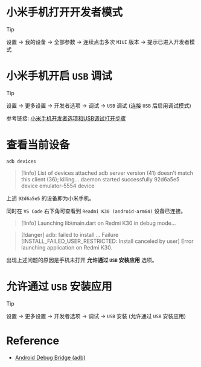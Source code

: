 # 小米手机打开开发者模式

> [!tip]
> 设置 -> 我的设备 -> 全部参数 -> 连续点击多次 `MIUI` 版本 -> 提示已进入开发者模式

# 小米手机开启 `USB` 调试

> [!tip]
> 设置 -> 更多设置 -> 开发者选项 -> 调试 -> `USB` 调试 (连接 `USB` 后启用调试模式)

参考链接: [小米手机开发者选项和USB调试打开步骤](https://miuiver.com/enable-miui-advanced-options/)

# 查看当前设备

```bash
adb devices
```

> [!info]
> List of devices attached
> adb server version (41) doesn't match this client (36); killing...
> daemon started successfully
> 92d6a5e5        device
> emulator-5554   device

上述 `92d6a5e5` 的设备即为小米手机。

同时在 `VS Code` 右下角可查看到 `Readmi K30 (android-arm64)` 设备已连接。

> [!info]
> Launching lib\main.dart on Redmi K30 in debug mode...

> [!danger]
> adb: failed to install ... Failure [INSTALL_FAILED_USER_RESTRICTED: Install canceled by user]
> Error launching application on Redmi K30.

出现上述问题的原因是手机未打开 **允许通过 `USB` 安装应用** 选项。

# 允许通过 `USB` 安装应用

> [!tip]
> 设置 -> 更多设置 -> 开发者选项 -> 调试 -> `USB` 安装 (允许通过 `USB` 安装应用)

# Reference

* [Android Debug Bridge (adb)](https://developer.android.google.cn/studio/command-line/adb)